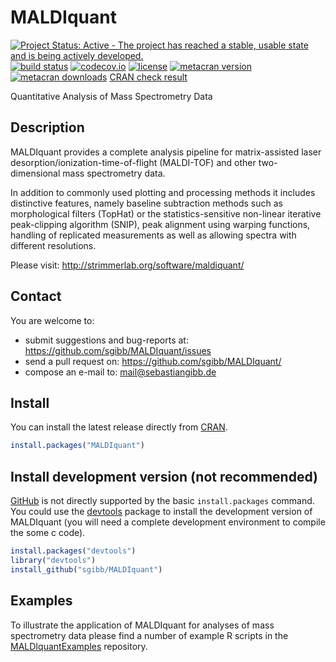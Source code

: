 # MALDIquant
[![Project Status: Active - The project has reached a stable, usable state and is being actively developed.](http://www.repostatus.org/badges/0.1.0/active.svg)](http://www.repostatus.org/#active)
[![build status](https://travis-ci.org/sgibb/MALDIquant.svg?branch=master)](https://travis-ci.org/sgibb/MALDIquant)
[![codecov.io](http://codecov.io/github/sgibb/MALDIquant/coverage.svg?branch=master)](http://codecov.io/github/sgibb/MALDIquant?branch=master)
[![license](http://img.shields.io/badge/license-GPL%20%28%3E=%203%29-brightgreen.svg?style=flat)](http://www.gnu.org/licenses/gpl-3.0.html)
[![metacran version](http://www.r-pkg.org/badges/version/MALDIquant)](http://cran.r-project.org/web/packages/MALDIquant/index.html)
[![metacran downloads](http://cranlogs.r-pkg.org/badges/MALDIquant?color=brightgreen)](http://cran.r-project.org/web/packages/MALDIquant/index.html)
[CRAN check result](http://cran.r-project.org/web/checks/check_results_MALDIquant.html)

Quantitative Analysis of Mass Spectrometry Data


## Description

MALDIquant provides a complete analysis pipeline for
matrix-assisted laser desorption/ionization-time-of-flight (MALDI-TOF)
and other two-dimensional mass spectrometry data.

In addition to commonly used plotting and processing methods it
includes distinctive features, namely baseline
subtraction methods such as morphological filters (TopHat) or the
statistics-sensitive non-linear iterative peak-clipping algorithm
(SNIP), peak alignment using warping functions, handling of replicated
measurements as well as allowing spectra with different resolutions.

Please visit: http://strimmerlab.org/software/maldiquant/


## Contact

You are welcome to:

* submit suggestions and bug-reports at: <https://github.com/sgibb/MALDIquant/issues>
* send a pull request on: <https://github.com/sgibb/MALDIquant/>
* compose an e-mail to: <mail@sebastiangibb.de>


## Install

You can install the latest release directly from
[CRAN](http://cran.r-project.org/web/packages/MALDIquant/index.html).

```r
install.packages("MALDIquant")
```

## Install development version (not recommended)

[GitHub](https://github.com) is not directly supported by the basic
`install.packages` command. You could use the
[devtools](http://cran.r-project.org/web/packages/devtools/index.html) package
to install the development version of MALDIquant
(you will need a complete development environment to compile the some c code).

```r
install.packages("devtools")
library("devtools")
install_github("sgibb/MALDIquant")
```

## Examples
To illustrate the application of MALDIquant for analyses of mass spectrometry
data please find a number of example R scripts in the
[MALDIquantExamples](https://github.com/sgibb/MALDIquantExamples) repository.
